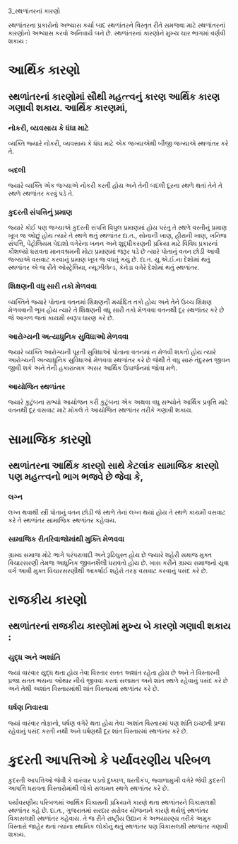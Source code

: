 3_સ્થળાંતરનાં કારણો

સ્થળાંતરના પ્રકારોનો અભ્યાસ કર્યા બાદ સ્થળાંતરને વિસ્તૃત રીતે સમજવા માટે સ્થળાંતરનાં કારણોનો અભ્યાસ કરવો અનિવાર્ય બને છે. સ્થળાંતરનાં કારણોને મુખ્ય ચાર ભાગમાં વર્ણવી શકાય :

# આર્થિક કારણો
## સ્થળાંતરનાં કારણોમાં સૌથી મહત્ત્વનું કારણ આર્થિક કારણ ગણાવી શકાય. આર્થિક કારણમાં,
### નોકરી, વ્યવસાય કે ધંધા માટે
વ્યક્તિ જ્યારે નોકરી, વ્યવસાય કે ધંધા માટે એક જગ્યાએથી બીજી જગ્યાએ સ્થળાંતર કરે તે.
### બદલી
જ્યારે વ્યક્તિ એક જગ્યાએ નોકરી કરતી હોય અને તેની બદલી દૂરના સ્થળે થતાં તેને તે સ્થળે સ્થળાંતર કરવું પડે તે.
### કુદરતી સંપત્તિનું પ્રમાણ
જ્યારે કોઈ પણ જગ્યાએ કુદરતી સંપત્તિ વિપુલ પ્રમાણમાં હોય પરંતુ તે સ્થળે વસ્તીનું પ્રમાણ ખૂબ જ ઓછું હોય ત્યારે તે સ્થળે થતું સ્થળાંતર દા.ત., સોનાની ખાણ, હીરાની ખાણ, ખનિજ સંપત્તિ, પેટ્રોલિયમ પેદાશો વગેરેના ખનન અને શુદ્ધીકરણની પ્રક્રિયા માટે વિવિધ પ્રકારનાં કૌશલ્યો ધરાવતા માનવશ્રમની મોટા પ્રમાણમાં જરૂર પડે છે ત્યારે પોતાનું વતન છોડી આવી જગ્યાએ વસવાટ કરવાનું પ્રમાણ ખૂબ જ વધતું ગયું છે. દા.ત. યુ.એ.ઈ.ના દેશોમાં થતું સ્થળાંતર એ જ રીતે ઓસ્ટ્રેલિયા, ન્યૂઝીલેન્ડ, કેનેડા વગેરે દેશોમાં થતું સ્થળાંતર.
### શિક્ષણની વધુ સારી તકો મેળવવા
વ્યક્તિને જ્યારે પોતાના વતનમાં શિક્ષણની મર્યાદિત તકો હોય અને તેને ઉચ્ચ શિક્ષણ મેળવવાની ભૂખ હોય ત્યારે તે શિક્ષણની વધુ સારી તકો મેળવવા વતનથી દૂર સ્થળાંતર કરે છે જે આગળ જતાં કાયમી સ્વરૂપ ધારણ કરે છે.
### આરોગ્યની અત્યાધુનિક સુવિધાઓ મેળવવા
જ્યારે વ્યક્તિ આરોગ્યની પૂરતી સુવિધાઓ પોતાના વતનમાં ન મેળવી શકતો હોય ત્યારે આરોગ્યની અત્યાધુનિક સુવિધાઓ મેળવવા સ્થળાંતર કરે છે જેથી તે વધુ સારું તંદુરસ્ત જીવન જીવી શકે અને તેની હકારાત્મક અસર આર્થિક ઉપાર્જનમાં જોવા મળે.
### આયોજિત સ્થળાંતર
જ્યારે કુટુંબના સભ્યો આયોજન કરી કુટુંબના એક અથવા વધુ સભ્યોને આર્થિક પ્રવૃત્તિ માટે વતનથી દૂર વસવાટ માટે મોકલે તે આયોજિત સ્થળાંતર તરીકે ગણાવી શકાય.

# સામાજિક કારણો
## સ્થળાંતરના આર્થિક કારણો સાથે કેટલાંક સામાજિક કારણો પણ મહત્ત્વનો ભાગ ભજવે છે જેવા કે,
### લગ્ન
લગ્ન થવાથી સ્ત્રી પોતાનું વતન છોડી જે સ્થળે તેનાં લગ્ન થયાં હોય તે સ્થળે કાયમી વસવાટ કરે તે સ્થળાંતર સામાજિક સ્થળાંતર કહેવાય.
### સામાજિક રીતરિવાજોમાંથી મુક્તિ મેળવવા
ગ્રામ્ય સમાજ મોટે ભાગે પરંપરાવાદી અને રૂઢિચુસ્ત હોય છે જ્યારે શહેરી સમાજ મુક્ત વિચારસરણી તેમજ આધુનિક જીવનશૈલી ધરાવતો હોય છે. ખાસ કરીને ગ્રામ્ય સમાજનો યુવા વર્ગ આવી મુક્ત વિચારસરણીથી આકર્ષાઈ શહેરો તરફ વસવાટ કરવાનું પસંદ કરે છે.

# રાજકીય કારણો
## સ્થળાંતરનાં રાજકીય કારણોમાં મુખ્ય બે કારણો ગણાવી શકાય :
### યુદ્ધ અને અશાંતિ
જ્યાં વારંવાર યુદ્ધ થતા હોય તેવા વિસ્તાર સતત અશાંત રહેતા હોય છે અને તે વિસ્તારની પ્રજા સતત ભયના ઓથાર નીચે જીવવા કરતાં સલામત અને શાંત સ્થળે રહેવાનું પસંદ કરે છે અને તેથી અશાંત વિસ્તારમાંથી શાંત વિસ્તારમાં સ્થળાંતર કરે છે.
### ઘર્ષણ નિવારવા
જ્યાં વારંવાર તોફાનો, ઘર્ષણ વગેરે થતા હોય તેવા અશાંત વિસ્તારમાં પણ શાંતિ ઇચ્છતી પ્રજા રહેવાનું પસંદ કરતી નથી અને ઘર્ષણથી દૂર શાંત વિસ્તારમાં સ્થળાંતર કરે છે.

# કુદરતી આપત્તિઓ કે પર્યાવરણીય પરિબળ
કુદરતી આપત્તિઓ જેવી કે વારંવાર પડતો દુષ્કાળ, ધરતીકંપ, જ્વાળામુખી વગેરે જેવી કુદરતી આપત્તિ ધરાવતા વિસ્તારોમાંથી લોકો સલામત સ્થળે સ્થળાંતર કરે છે.

પર્યાવરણીય પરિબળમાં આર્થિક વિકાસની પ્રક્રિયાને કારણે થતા સ્થળાંતરને વિકાસલક્ષી સ્થળાંતર કહે છે. દા.ત., ગુજરાતમાં સરદાર સરોવર યોજનાને કારણે થયેલું સ્થળાંતર વિકાસલક્ષી સ્થળાંતર કહેવાય. તે જ રીતે રાષ્ટ્રીય ઉદ્યાન કે અભયારણ્ય તરીકે અમુક વિસ્તારો જાહેર થતાં ત્યાંના સ્થાનિક લોકોનું થતું સ્થળાંતર પણ વિકાસલક્ષી સ્થળાંતર ગણાવી શકાય.
